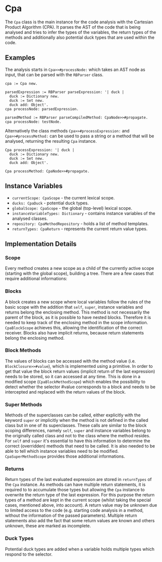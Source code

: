 # Cpa

The `Cpa` class is the main instance for the code analysis with the Cartesian
Product Algorithm (CPA). It parses the AST of the code that is being analysed
and tries to infer the types of the variables, the return types of the methods
and additionally also potential duck types that are used within the code.

## Examples

The analysis starts in `Cpa>>#processNode:` which takes an AST node as input,
that can be parsed with the `RBParser` class.

```smalltalk
cpa := Cpa new.

parsedExpression := RBParser parseExpression: '| duck |
  duck := Dictionary new.
  duck := Set new.
  duck add: Object'.
cpa processNode: parsedExpression.

parsedMethod := RBParser parseCompiledMethod: CpaNode>>#propagate.
cpa processNode: testNode.
```

Alternatively the class methods `Cpa>>#processExpression:` and
`Cpa>>#processMethod:` can be used to pass a string or a method that will be
analysed, returning the resulting `Cpa` instance.

```smalltalk
Cpa processExpression: '| duck |
  duck := Dictionary new.
  duck := Set new.
  duck add: Object'.

Cpa processMethod: CpaNode>>#propagate.
```

## Instance Variables

- `currentScope: CpaScope` - the current lexical scope.
- `ducks: CpaDuck` - potential duck types.
- `globalScope: CpaScope` - the global (top-level) lexical scope.
- `instanceVariableTypes: Dictionary` - contains instance variables of the
    analysed classes.
- `repository: CpaMethodRepository` - holds a list of method templates.
- `returnTypes: CpaReturn` - represents the current return value types.


## Implementation Details

### Scope

Every method creates a new scope as a child of the currently active scope
(starting with the global scope), building a tree. There are a few cases that
require additional informations:

### Blocks

A block creates a new scope where local variables follow the rules of the basic
scope with the addition that `self`, `super`, instance variables and returns
belong the enclosing method. This method is not necessarily the parent of the
block, as it is possible to have nested blocks. Therefore it is needed to keep
track of the enclosing method in the scope information. `CpaBlockScope` achieves
this, allowing the identification of the correct receiver.  Blocks also have
implicit returns, because return statements belong the enclosing method.

### Block Methods

The values of blocks can be accessed with the method value (i.e.
`BlockClosure>>#value`), which is implemented using a primitive.  In order to
get that value the block return values (implicit return of the last expression)
needs to be stored, so it can accessed at any time.  This is done in a modified
scope (`CpaBlockMethodScope`) which enables the possibility to detect whether
the selector #value corresponds to a block and needs to be intercepted and
replaced with the return values of the block.

### Super Methods

Methods of the superclasses can be called, either explicitly with the keyword
`super` or implicitly when the method is not defined in the called class but in
one of its superclasses. These calls are similar to the block scoping
differences, namely `self`, `super` and instance variables belong to the
originally called class and not to the class where the method resides. For
`self` and `super` it's essential to have this information to determine the
correct (overridden) methods that need to be called. It is also needed to be
able to tell which instance variables need to be modified. `CpaSuperMethodScope`
provides those additional informations.

### Returns

Return types of the last evaluated expression are stored in `returnTypes` of the
`Cpa` instance. As methods can have multiple return statements, it is required
to to accumulate those types but allowing the `Cpa` instance to overwrite the
return type of the last expression. For this purpose the return types of
a method are kept in the current scope (whilst taking the special cases,
mentioned above, into account).
A return value may be unknown due to limited access to the code
(e.g. starting code analysis in a method, without the information of the
passed parameters). Multiple return statements also add the fact that some
return values are known and others unknown, these are marked as incomplete.

### Duck Types

Potential duck types are added when a variable holds multiple types which
respond to the selector.
